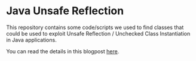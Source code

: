 # Java Unsafe Reflection

This repository contains some code/scripts we used to find classes that could be used to exploit Unsafe Reflection / Unchecked Class Instantiation in Java applications.

You can read the details in this blogpost [here](https://blog.convisoappsec.com/en/finding-classes-to-exploit-insecure-unchecked-vulnerabilities-in-java-with-joern/).

